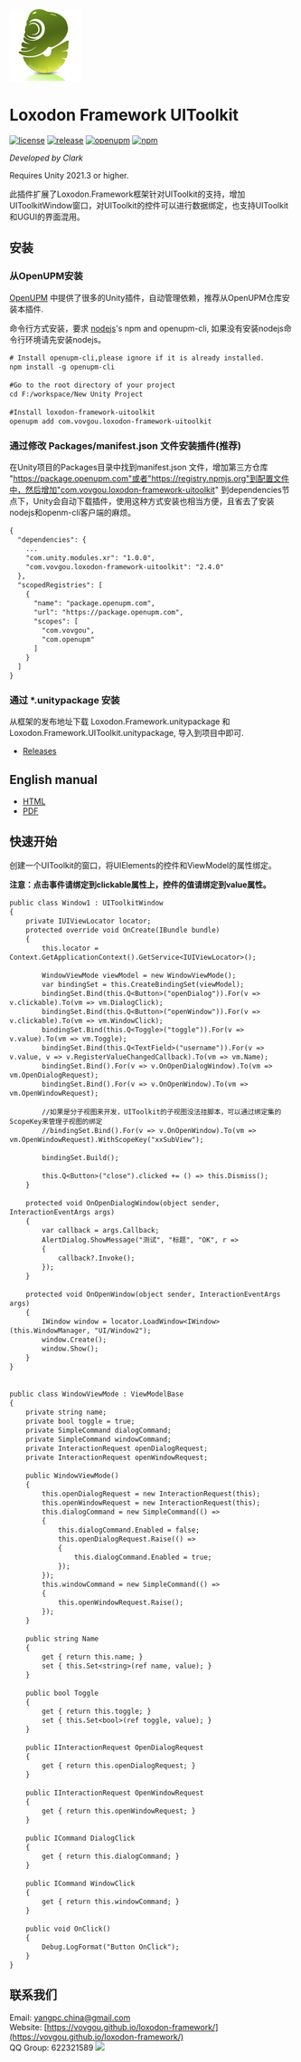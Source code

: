 ![](docs/images/icon.png)

# Loxodon Framework UIToolkit

[![license](https://img.shields.io/github/license/vovgou/loxodon-framework?color=blue)](https://github.com/vovgou/loxodon-framework/blob/master/LICENSE) [![release](https://img.shields.io/github/v/tag/vovgou/loxodon-framework?label=release)](https://github.com/vovgou/loxodon-framework/releases)
[![openupm](https://img.shields.io/npm/v/com.vovgou.loxodon-framework-uitoolkit?label=openupm&registry_uri=https://package.openupm.com)](https://openupm.com/packages/com.vovgou.loxodon-framework-uitoolkit/)
[![npm](https://img.shields.io/npm/v/com.vovgou.loxodon-framework-uitoolkit)](https://www.npmjs.com/package/com.vovgou.loxodon-framework-uitoolkit)


*Developed by Clark*

Requires Unity 2021.3 or higher.

此插件扩展了Loxodon.Framework框架针对UIToolkit的支持，增加UIToolkitWindow窗口，对UIToolkit的控件可以进行数据绑定，也支持UIToolkit和UGUI的界面混用。

## 安装

### 从OpenUPM安装

[OpenUPM](https://openupm.com/) 中提供了很多的Unity插件，自动管理依赖，推荐从OpenUPM仓库安装本插件.

命令行方式安装，要求 [nodejs](https://nodejs.org/en/download/)'s npm and openupm-cli, 如果没有安装nodejs命令行环境请先安装nodejs。

    # Install openupm-cli,please ignore if it is already installed.
    npm install -g openupm-cli

    #Go to the root directory of your project
    cd F:/workspace/New Unity Project

    #Install loxodon-framework-uitoolkit
    openupm add com.vovgou.loxodon-framework-uitoolkit

### 通过修改 Packages/manifest.json 文件安装插件(推荐)

在Unity项目的Packages目录中找到manifest.json 文件，增加第三方仓库 "https://package.openupm.com"或者"https://registry.npmjs.org"到配置文件中，然后增加"com.vovgou.loxodon-framework-uitoolkit" 到dependencies节点下，Unity会自动下载插件，使用这种方式安装也相当方便，且省去了安装nodejs和openm-cli客户端的麻烦。

    {
      "dependencies": {
        ...
        "com.unity.modules.xr": "1.0.0",
        "com.vovgou.loxodon-framework-uitoolkit": "2.4.0"
      },
      "scopedRegistries": [
        {
          "name": "package.openupm.com",
          "url": "https://package.openupm.com",
          "scopes": [
            "com.vovgou",
            "com.openupm"
          ]
        }
      ]
    }


### 通过 *.unitypackage 安装

从框架的发布地址下载 Loxodon.Framework.unitypackage 和 Loxodon.Framework.UIToolkit.unitypackage, 导入到项目中即可.

- [Releases](https://github.com/vovgou/loxodon-framework/releases)

## English manual

- [HTML](https://github.com/vovgou/loxodon-framework/blob/master/docs/LoxodonFramework_en.md)
- [PDF](https://github.com/vovgou/loxodon-framework/blob/master/docs/LoxodonFramework_en.pdf)

## 快速开始

创建一个UIToolkit的窗口，将UIElements的控件和ViewModel的属性绑定。

**注意：点击事件请绑定到clickable属性上，控件的值请绑定到value属性。**

    public class Window1 : UIToolkitWindow
    {
        private IUIViewLocator locator;
        protected override void OnCreate(IBundle bundle)
        {            
            this.locator = Context.GetApplicationContext().GetService<IUIViewLocator>();

			WindowViewMode viewModel = new WindowViewMode();
            var bindingSet = this.CreateBindingSet(viewModel);
            bindingSet.Bind(this.Q<Button>("openDialog")).For(v => v.clickable).To(vm => vm.DialogClick);
            bindingSet.Bind(this.Q<Button>("openWindow")).For(v => v.clickable).To(vm => vm.WindowClick);
			bindingSet.Bind(this.Q<Toggle>("toggle")).For(v => v.value).To(vm => vm.Toggle);
            bindingSet.Bind(this.Q<TextField>("username")).For(v => v.value, v => v.RegisterValueChangedCallback).To(vm => vm.Name);
            bindingSet.Bind().For(v => v.OnOpenDialogWindow).To(vm => vm.OpenDialogRequest);
            bindingSet.Bind().For(v => v.OnOpenWindow).To(vm => vm.OpenWindowRequest);

            //如果是分子视图来开发，UIToolkit的子视图没法挂脚本，可以通过绑定集的ScopeKey来管理子视图的绑定
            //bindingSet.Bind().For(v => v.OnOpenWindow).To(vm => vm.OpenWindowRequest).WithScopeKey("xxSubView");

            bindingSet.Build();

            this.Q<Button>("close").clicked += () => this.Dismiss();
        }

        protected void OnOpenDialogWindow(object sender, InteractionEventArgs args)
        {
            var callback = args.Callback;
            AlertDialog.ShowMessage("测试", "标题", "OK", r =>
            {
                callback?.Invoke();
            });
        }

        protected void OnOpenWindow(object sender, InteractionEventArgs args)
        {
            IWindow window = locator.LoadWindow<IWindow>(this.WindowManager, "UI/Window2");
            window.Create();
            window.Show();
        }
    }


    public class WindowViewMode : ViewModelBase
    {
		private string name;
		private bool toggle = true;
        private SimpleCommand dialogCommand;
        private SimpleCommand windowCommand;
        private InteractionRequest openDialogRequest;
        private InteractionRequest openWindowRequest;

        public WindowViewMode()
        {
            this.openDialogRequest = new InteractionRequest(this);
            this.openWindowRequest = new InteractionRequest(this);
            this.dialogCommand = new SimpleCommand(() =>
            {
                this.dialogCommand.Enabled = false;
                this.openDialogRequest.Raise(() =>
                {
                    this.dialogCommand.Enabled = true;
                });
            });
            this.windowCommand = new SimpleCommand(() =>
            {
                this.openWindowRequest.Raise();
            });
        }

		public string Name
        {
            get { return this.name; }
            set { this.Set<string>(ref name, value); }
        }

		public bool Toggle
        {
            get { return this.toggle; }
            set { this.Set<bool>(ref toggle, value); }
        }

        public IInteractionRequest OpenDialogRequest
        {
            get { return this.openDialogRequest; }
        }

        public IInteractionRequest OpenWindowRequest
        {
            get { return this.openWindowRequest; }
        }

        public ICommand DialogClick
        {
            get { return this.dialogCommand; }
        }

        public ICommand WindowClick
        {
            get { return this.windowCommand; }
        }

        public void OnClick()
        {
            Debug.LogFormat("Button OnClick");
        }
    }


## 联系我们
Email: [yangpc.china@gmail.com](mailto:yangpc.china@gmail.com)   
Website: [https://vovgou.github.io/loxodon-framework/](https://vovgou.github.io/loxodon-framework/)  
QQ Group: 622321589 [![](https://pub.idqqimg.com/wpa/images/group.png)](https:////shang.qq.com/wpa/qunwpa?idkey=71c1e43c24900ee84aeffc76fb67c0bacddc3f62a516fe80eae6b9521f872c59)
